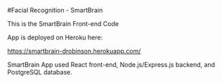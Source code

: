 #Facial Recognition - SmartBrain

This is the SmartBrain Front-end Code

App is deployed on Heroku here:  

https://smartbrain-drobinson.herokuapp.com/

SmartBrain App used React front-end,  Node.js/Express.js backend, and PostgreSQL database.  
